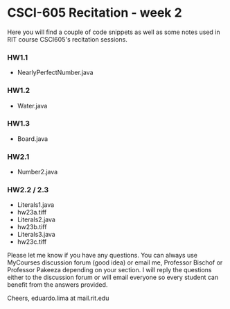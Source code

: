 # CSCI-605 Recitation - week 2

Here you will find a couple of code snippets as well
as some notes used in RIT course CSCI605's recitation
sessions.

### HW1.1

[comment]: <> (- Prime.java)
- NearlyPerfectNumber.java

### HW1.2

[comment]: <> (- Coins.java)
- Water.java

### HW1.3

[comment]: <> (- Numbers.java)
- Board.java

### 

### HW2.1

- Number2.java

### HW2.2 / 2.3
- Literals1.java
- hw23a.tiff
- Literals2.java
- hw23b.tiff
- Literals3.java
- hw23c.tiff


Please let me know if you have any questions. You can
always use MyCourses discussion forum (good idea) or
email me, Professor Bischof or Professor Pakeeza depending
on your section. I will reply the questions
either to the discussion forum or will email everyone so
every student can benefit from the answers provided.

Cheers,
eduardo.lima at mail.rit.edu